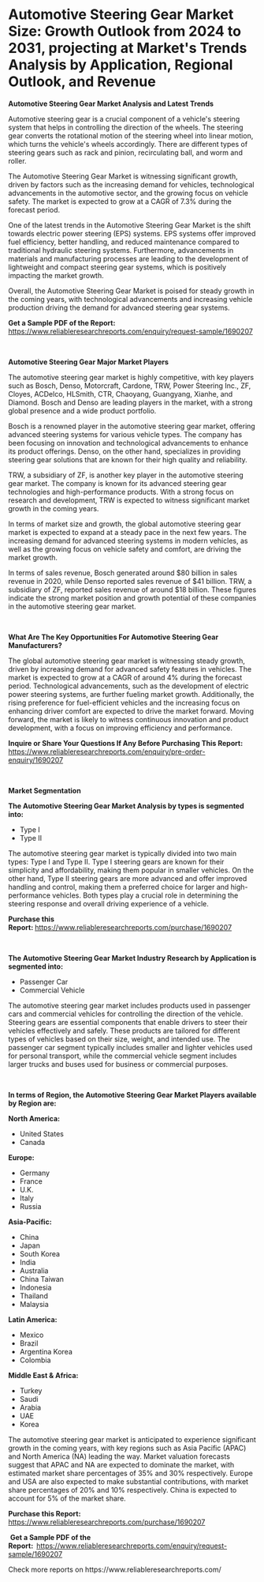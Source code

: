 <p><h1>Automotive Steering Gear Market Size: Growth Outlook from 2024 to 2031, projecting at Market's Trends Analysis by Application, Regional Outlook, and Revenue</h1></p><p><strong>Automotive Steering Gear Market Analysis and Latest Trends</strong></p>
<p><p>Automotive steering gear is a crucial component of a vehicle's steering system that helps in controlling the direction of the wheels. The steering gear converts the rotational motion of the steering wheel into linear motion, which turns the vehicle's wheels accordingly. There are different types of steering gears such as rack and pinion, recirculating ball, and worm and roller.</p><p>The Automotive Steering Gear Market is witnessing significant growth, driven by factors such as the increasing demand for vehicles, technological advancements in the automotive sector, and the growing focus on vehicle safety. The market is expected to grow at a CAGR of 7.3% during the forecast period.</p><p>One of the latest trends in the Automotive Steering Gear Market is the shift towards electric power steering (EPS) systems. EPS systems offer improved fuel efficiency, better handling, and reduced maintenance compared to traditional hydraulic steering systems. Furthermore, advancements in materials and manufacturing processes are leading to the development of lightweight and compact steering gear systems, which is positively impacting the market growth.</p><p>Overall, the Automotive Steering Gear Market is poised for steady growth in the coming years, with technological advancements and increasing vehicle production driving the demand for advanced steering gear systems.</p></p>
<p><strong>Get a Sample PDF of the Report:&nbsp;</strong> <a href="https://www.reliableresearchreports.com/enquiry/request-sample/1690207">https://www.reliableresearchreports.com/enquiry/request-sample/1690207</a></p>
<p>&nbsp;</p>
<p><strong>Automotive Steering Gear Major Market Players</strong></p>
<p><p>The automotive steering gear market is highly competitive, with key players such as Bosch, Denso, Motorcraft, Cardone, TRW, Power Steering Inc., ZF, Cloyes, ACDelco, HLSmith, CTR, Chaoyang, Guangyang, Xianhe, and Diamond. Bosch and Denso are leading players in the market, with a strong global presence and a wide product portfolio.</p><p>Bosch is a renowned player in the automotive steering gear market, offering advanced steering systems for various vehicle types. The company has been focusing on innovation and technological advancements to enhance its product offerings. Denso, on the other hand, specializes in providing steering gear solutions that are known for their high quality and reliability.</p><p>TRW, a subsidiary of ZF, is another key player in the automotive steering gear market. The company is known for its advanced steering gear technologies and high-performance products. With a strong focus on research and development, TRW is expected to witness significant market growth in the coming years.</p><p>In terms of market size and growth, the global automotive steering gear market is expected to expand at a steady pace in the next few years. The increasing demand for advanced steering systems in modern vehicles, as well as the growing focus on vehicle safety and comfort, are driving the market growth.</p><p>In terms of sales revenue, Bosch generated around $80 billion in sales revenue in 2020, while Denso reported sales revenue of $41 billion. TRW, a subsidiary of ZF, reported sales revenue of around $18 billion. These figures indicate the strong market position and growth potential of these companies in the automotive steering gear market.</p></p>
<p>&nbsp;</p>
<p><strong>What Are The Key Opportunities For Automotive Steering Gear Manufacturers?</strong></p>
<p><p>The global automotive steering gear market is witnessing steady growth, driven by increasing demand for advanced safety features in vehicles. The market is expected to grow at a CAGR of around 4% during the forecast period. Technological advancements, such as the development of electric power steering systems, are further fueling market growth. Additionally, the rising preference for fuel-efficient vehicles and the increasing focus on enhancing driver comfort are expected to drive the market forward. Moving forward, the market is likely to witness continuous innovation and product development, with a focus on improving efficiency and performance.</p></p>
<p><strong>Inquire or Share Your Questions If Any Before Purchasing This Report:</strong> <a href="https://www.reliableresearchreports.com/enquiry/pre-order-enquiry/1690207">https://www.reliableresearchreports.com/enquiry/pre-order-enquiry/1690207</a></p>
<p>&nbsp;</p>
<p><strong>Market Segmentation</strong></p>
<p><strong>The Automotive Steering Gear Market Analysis by types is segmented into:</strong></p>
<p><ul><li>Type I</li><li>Type II</li></ul></p>
<p><p>The automotive steering gear market is typically divided into two main types: Type I and Type II. Type I steering gears are known for their simplicity and affordability, making them popular in smaller vehicles. On the other hand, Type II steering gears are more advanced and offer improved handling and control, making them a preferred choice for larger and high-performance vehicles. Both types play a crucial role in determining the steering response and overall driving experience of a vehicle.</p></p>
<p><strong>Purchase this Report:&nbsp;</strong><a href="https://www.reliableresearchreports.com/purchase/1690207">https://www.reliableresearchreports.com/purchase/1690207</a></p>
<p>&nbsp;</p>
<p><strong>The Automotive Steering Gear Market Industry Research by Application is segmented into:</strong></p>
<p><ul><li>Passenger Car</li><li>Commercial Vehicle</li></ul></p>
<p><p>The automotive steering gear market includes products used in passenger cars and commercial vehicles for controlling the direction of the vehicle. Steering gears are essential components that enable drivers to steer their vehicles effectively and safely. These products are tailored for different types of vehicles based on their size, weight, and intended use. The passenger car segment typically includes smaller and lighter vehicles used for personal transport, while the commercial vehicle segment includes larger trucks and buses used for business or commercial purposes.</p></p>
<p>&nbsp;</p>
<p><strong>In terms of Region, the Automotive Steering Gear Market Players available by Region are:</strong></p>
<p>
    <p> <strong> North America: </strong>
        <ul>
            <li>United States</li>
            <li>Canada</li>
        </ul>
        </p> 
    <p> <strong> Europe: </strong>
        <ul>
            <li>Germany</li>
            <li>France</li>
            <li>U.K.</li>
            <li>Italy</li>
            <li>Russia</li>
        </ul>
        </p> 
    <p> <strong> Asia-Pacific: </strong>
        <ul>
            <li>China</li>
            <li>Japan</li>
            <li>South Korea</li>
            <li>India</li>
            <li>Australia</li>
            <li>China Taiwan</li>
            <li>Indonesia</li>
            <li>Thailand</li>
            <li>Malaysia</li>
        </ul>
        </p> 
    <p> <strong> Latin America: </strong>
        <ul>
            <li>Mexico</li>
            <li>Brazil</li>
            <li>Argentina Korea</li>
            <li>Colombia</li>
        </ul>
        </p> 
    <p> <strong> Middle East & Africa: </strong>
        <ul>
            <li>Turkey</li>
            <li>Saudi</li>
            <li>Arabia</li>
            <li>UAE</li>
            <li>Korea</li>
        </ul>
    </p>
    </p>
<p><p>The automotive steering gear market is anticipated to experience significant growth in the coming years, with key regions such as Asia Pacific (APAC) and North America (NA) leading the way. Market valuation forecasts suggest that APAC and NA are expected to dominate the market, with estimated market share percentages of 35% and 30% respectively. Europe and USA are also expected to make substantial contributions, with market share percentages of 20% and 10% respectively. China is expected to account for 5% of the market share.</p></p>
<p><strong>Purchase this Report: </strong><a href="https://www.reliableresearchreports.com/purchase/1690207">https://www.reliableresearchreports.com/purchase/1690207</a></p>
<p>&nbsp;<strong>Get a Sample PDF of the Report:&nbsp;&nbsp;</strong><a href="https://www.reliableresearchreports.com/enquiry/request-sample/1690207">https://www.reliableresearchreports.com/enquiry/request-sample/1690207</a></p>
<p><strong></strong></p>
<p>Check more reports on https://www.reliableresearchreports.com/</p>